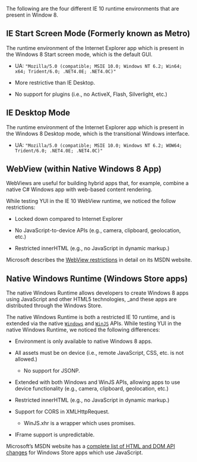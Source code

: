 The following are the four different IE 10 runtime environments that are present in Window 8.

## IE Start Screen Mode (Formerly known as Metro)

The runtime environment of the Internet Explorer app which is present in the Windows 8 Start screen mode, which is the default GUI.

* UA: `"Mozilla/5.0 (compatible; MSIE 10.0; Windows NT 6.2; Win64; x64; Trident/6.0; .NET4.0E; .NET4.0C)"`

* More restrictive than IE Desktop.

* No support for plugins (i.e., no ActiveX, Flash, Silverlight, etc.)

## IE Desktop Mode

The runtime environment of the Internet Explorer app which is present in the Windows 8 Desktop mode, which is the transitional Windows interface.

* UA: `"Mozilla/5.0 (compatible; MSIE 10.0; Windows NT 6.2; WOW64; Trident/6.0; .NET4.0E; .NET4.0C)"`

## WebView (within Native Windows 8 App)

WebViews are useful for building hybrid apps that, for example, combine a native C# Windows app with web-based content rendering.

While testing YUI in the IE 10 WebView runtime, we noticed the follow restrictions:

* Locked down compared to Internet Explorer

* No JavaScript-to-device APIs (e.g., camera, clipboard, geolocation, etc.)

* Restricted innerHTML (e.g., no JavaScript in dynamic markup.)

Microsoft describes the [WebView restrictions](http://msdn.microsoft.com/en-us/library/windows/apps/windows.ui.xaml.controls.webview) in detail on its MSDN website.

## Native Windows Runtime (Windows Store apps)

The native Windows Runtime allows developers to create Windows 8 apps using JavaScript and other HTML5 technologies, _and these apps are distributed through the Windows Store.

The native Windows Runtime is both a restricted IE 10 runtime, and is extended via the native [`Windows`](http://msdn.microsoft.com/en-us/library/windows/apps/br211377.aspx) and [`WinJS`](http://msdn.microsoft.com/en-us/library/windows/apps/br229773.aspx) APIs. While testing YUI in the native Windows Runtime, we noticed the following differences:

* Environment is only available to native Windows 8 apps.

* All assets must be on device (i.e., remote JavaScript, CSS, etc. is not allowed.)

  * No support for JSONP.

* Extended with both Windows and WinJS APIs, allowing apps to use device functionality (e.g., camera, clipboard, geolocation, etc.)

* Restricted innerHTML (e.g., no JavaScript in dynamic markup.)

* Support for CORS in XMLHttpRequest.

  * WinJS.xhr is a wrapper which uses promises.

* IFrame support is unpredictable.

Microsoft’s MSDN website has a [complete list of HTML and DOM API changes](http://msdn.microsoft.com/en-us/library/windows/apps/hh700404.aspx) for Windows Store apps which use JavaScript.
